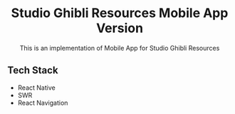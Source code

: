 <div align="center">
  <h1>Studio Ghibli Resources Mobile App Version</h1>
  <p>This is an implementation of Mobile App for Studio Ghibli Resources</p>
</div>

## Tech Stack

- React Native
- SWR
- React Navigation